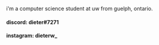i'm a computer science student at uw from guelph, ontario.
#### discord: dieter#7271 
#### instagram: dieterw_ 
